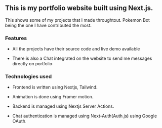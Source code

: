 ## This is my portfolio website built using Next.js.

This shows some of my projects that I made throughtout.
Pokemon Bot being the one I have contributed the most.

### Features

- All the projects have their source code and live demo available

- There is also a Chat integrated on the website to send me messages directly on portfolio

### Technologies used
 - Frontend is written using Nextjs, Tailwind.
   
 - Animation is done using Framer motion.
 
 - Backend is managed using Nextjs Server Actions.

 - Chat authentication is managed using Next-Auth(Auth.js) using Google OAuth.
